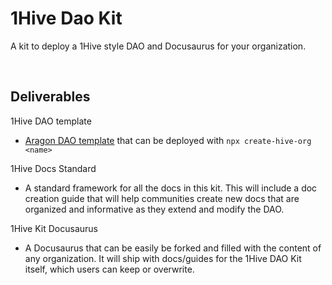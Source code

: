 # 1Hive Dao Kit
A kit to deploy a 1Hive style DAO and Docusaurus for your organization.

<br>

## Deliverables

1Hive DAO template
- [Aragon DAO template](https://hack.aragon.org/docs/templates-intro) that can be deployed with `npx create-hive-org <name>`

1Hive Docs Standard
- A standard framework for all the docs in this kit. This will include a doc creation guide that will help communities create new docs that are organized and informative as they extend and modify the DAO.

1Hive Kit Docusaurus
- A Docusaurus that can be easily be forked and filled with the content of any organization. It will ship with docs/guides for the 1Hive DAO Kit itself, which users can keep or overwrite.

<br>
